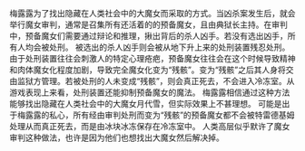 梅露露为了找出隐藏在人类社会中的大魔女而采取的方式。当凶杀案发生后，就会举行魔女审判，通常是召集所有还活着的的预备魔女，且由典狱长主持。在审判中，预备魔女们需要通过辩论和推理，揪出背后的杀人凶手。若没有选出凶手，所有人均会被处刑。
被选出的杀人凶手则会被从地下升上来的处刑装置残忍处刑。由于处刑装置往往会刺激人的特定心理疮疤，预备魔女往往会在这个时候导致精神和肉体魔女化程度加剧，导致完全魔女化变为“残骸”。变为“残骸”之后其人身将交由监狱方管理。若被处刑的人未变成“残骸”，则会真正死去，不会进入冷冻室。从游戏表现上来看，处刑装置还能抑制预备魔女的魔法。
梅露露相信通过这种方法能够找出隐藏在人类社会中的大魔女月代雪，但实际效果上不甚理想。
可能是出于梅露露的私心，所有经由审判处刑而变为“残骸”的预备魔女都不会被特雷德基姆处理从而真正死去，而是由冰块冰冻保存在冷冻室中。
人类高层似乎默许了魔女审判这种做法，也许是因为他们也想找出大魔女然后解决掉。